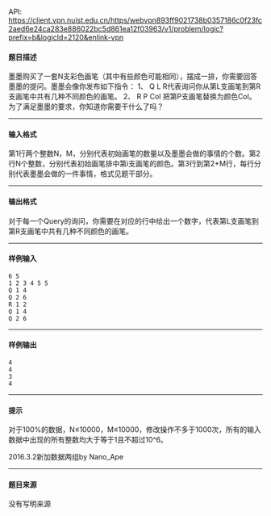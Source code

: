 API: https://client.vpn.nuist.edu.cn/https/webvpn893ff9021738b0357186c0f23fc2aed6e24ca283e886022bc5d861ea12f03963/v1/problem/logic?prefix=b&logicId=2120&enlink-vpn

#### 题目描述

墨墨购买了一套N支彩色画笔（其中有些颜色可能相同），摆成一排，你需要回答墨墨的提问。墨墨会像你发布如下指令： 1、 Q L R代表询问你从第L支画笔到第R支画笔中共有几种不同颜色的画笔。 2、 R P Col 把第P支画笔替换为颜色Col。为了满足墨墨的要求，你知道你需要干什么了吗？

---

#### 输入格式

第1行两个整数N，M，分别代表初始画笔的数量以及墨墨会做的事情的个数。第2行N个整数，分别代表初始画笔排中第i支画笔的颜色。第3行到第2+M行，每行分别代表墨墨会做的一件事情，格式见题干部分。

---

#### 输出格式

对于每一个Query的询问，你需要在对应的行中给出一个数字，代表第L支画笔到第R支画笔中共有几种不同颜色的画笔。

---

#### 样例输入
```
6 5
1 2 3 4 5 5
Q 1 4
Q 2 6
R 1 2
Q 1 4
Q 2 6

```

---

#### 样例输出
```
4
4
3
4

```

---

#### 提示

对于100%的数据，N≤10000，M≤10000，修改操作不多于1000次，所有的输入数据中出现的所有整数均大于等于1且不超过10^6。

2016.3.2新加数据两组by Nano\_Ape

---

#### 题目来源

没有写明来源